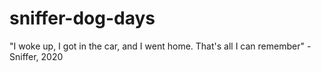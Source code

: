 # sniffer-dog-days
"I woke up, I got in the car, and I went home. That's all I can remember" - Sniffer, 2020
